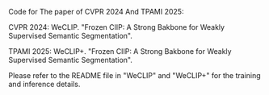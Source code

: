 Code for The paper of CVPR 2024 And TPAMI 2025:

CVPR 2024: WeCLIP. "Frozen ClIP: A Strong Bakbone for Weakly Supervised Semantic Segmentation".

TPAMI 2025: WeCLIP+. "Frozen ClIP: A Strong Bakbone for Weakly Supervised Semantic Segmentation".

Please refer to the README file in "WeCLIP" and "WeCLIP+" for the training and inference details. 

